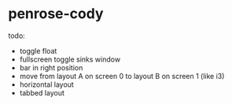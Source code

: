 # penrose-cody

todo:

- toggle float
- fullscreen toggle sinks window
- bar in right position
- move from layout A on screen 0 to layout B on screen 1 (like i3)
- horizontal layout
- tabbed layout
